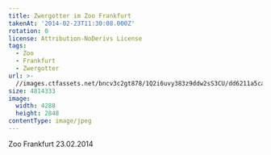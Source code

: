 ```yaml
---
title: Zwergotter im Zoo Frankfurt
takenAt: '2014-02-23T11:30:08.000Z'
rotation: 0
license: Attribution-NoDerivs License
tags:
  - Zoo
  - Frankfurt
  - Zwergotter
url: >-
  //images.ctfassets.net/bncv3c2gt878/1Q2i6uvy383z9ddw2sS3CU/dd6211a5ca6f6a4f0400678a2de7139b/zwergotter-im-zoo-frankfurt_12729876173_o
size: 4814333
image:
  width: 4288
  height: 2848
contentType: image/jpeg
---
```


Zoo Frankfurt 23.02.2014